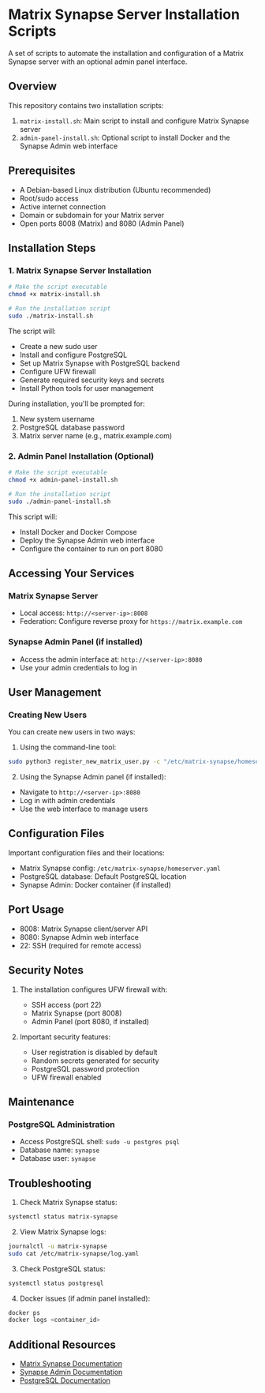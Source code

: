 # Matrix Synapse Server Installation Scripts
A set of scripts to automate the installation and configuration of a Matrix Synapse server with an optional admin panel interface.

## Overview

This repository contains two installation scripts:
1. `matrix-install.sh`: Main script to install and configure Matrix Synapse server
2. `admin-panel-install.sh`: Optional script to install Docker and the Synapse Admin web interface

## Prerequisites
- A Debian-based Linux distribution (Ubuntu recommended)
- Root/sudo access
- Active internet connection
- Domain or subdomain for your Matrix server
- Open ports 8008 (Matrix) and 8080 (Admin Panel)

## Installation Steps

### 1. Matrix Synapse Server Installation
```bash
# Make the script executable
chmod +x matrix-install.sh

# Run the installation script
sudo ./matrix-install.sh
```

The script will:
- Create a new sudo user
- Install and configure PostgreSQL
- Set up Matrix Synapse with PostgreSQL backend
- Configure UFW firewall
- Generate required security keys and secrets
- Install Python tools for user management

During installation, you'll be prompted for:
1. New system username
2. PostgreSQL database password
3. Matrix server name (e.g., matrix.example.com)

### 2. Admin Panel Installation (Optional)
```bash
# Make the script executable
chmod +x admin-panel-install.sh

# Run the installation script
sudo ./admin-panel-install.sh
```

This script will:
- Install Docker and Docker Compose
- Deploy the Synapse Admin web interface
- Configure the container to run on port 8080

## Accessing Your Services

### Matrix Synapse Server
- Local access: `http://<server-ip>:8008`
- Federation: Configure reverse proxy for `https://matrix.example.com`

### Synapse Admin Panel (if installed)
- Access the admin interface at: `http://<server-ip>:8080`
- Use your admin credentials to log in

## User Management

### Creating New Users
You can create new users in two ways:
1. Using the command-line tool:
```bash
sudo python3 register_new_matrix_user.py -c "/etc/matrix-synapse/homeserver.yaml"
```

2. Using the Synapse Admin panel (if installed):
- Navigate to `http://<server-ip>:8080`
- Log in with admin credentials
- Use the web interface to manage users

## Configuration Files
Important configuration files and their locations:
- Matrix Synapse config: `/etc/matrix-synapse/homeserver.yaml`
- PostgreSQL database: Default PostgreSQL location
- Synapse Admin: Docker container (if installed)

## Port Usage
- 8008: Matrix Synapse client/server API
- 8080: Synapse Admin web interface
- 22: SSH (required for remote access)

## Security Notes
1. The installation configures UFW firewall with:
   - SSH access (port 22)
   - Matrix Synapse (port 8008)
   - Admin Panel (port 8080, if installed)

2. Important security features:
   - User registration is disabled by default
   - Random secrets generated for security
   - PostgreSQL password protection
   - UFW firewall enabled

## Maintenance

### PostgreSQL Administration
- Access PostgreSQL shell: `sudo -u postgres psql`
- Database name: `synapse`
- Database user: `synapse`

## Troubleshooting
1. Check Matrix Synapse status:
```bash
systemctl status matrix-synapse
```

2. View Matrix Synapse logs:
```bash
journalctl -u matrix-synapse
sudo cat /etc/matrix-synapse/log.yaml
```

3. Check PostgreSQL status:
```bash
systemctl status postgresql
```

4. Docker issues (if admin panel installed):
```bash
docker ps
docker logs <container_id>
```

## Additional Resources
- [Matrix Synapse Documentation](https://element-hq.github.io/synapse/latest/)
- [Synapse Admin Documentation](https://github.com/Awesome-Technologies/synapse-admin)
- [PostgreSQL Documentation](https://www.postgresql.org/docs/)
